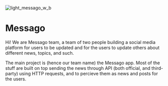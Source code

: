 ![light_messago_w_b](https://github.com/user-attachments/assets/925537d5-676a-4c0f-a6f4-a00d8c5b8c13)
# Messago

Hi! We are Messago team, a team of two people building a social media platform for users to be updated and for the users to update others about different news, topics, and such.

The main project is (hence our team name) the Messago app. Most of the stuff are built on top sending the news through API (both official, and third-party) using HTTP requests, and to percieve them as news and posts for the users.
